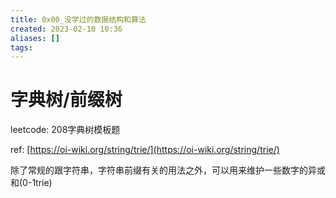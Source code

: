 ```yaml
---
title: 0x00_没学过的数据结构和算法
created: 2023-02-10 10:36
aliases: []
tags:
---
```


# 字典树/前缀树

leetcode: 208字典树模板题

ref: [https://oi-wiki.org/string/trie/](https://oi-wiki.org/string/trie/)

除了常规的跟字符串，字符串前缀有关的用法之外，可以用来维护一些数字的异或和(0-1trie)
